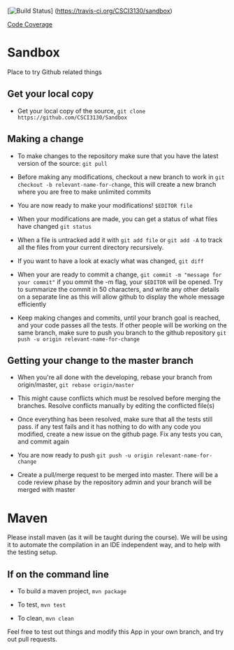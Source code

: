 [![Build Status](https://travis-ci.org/CSCI3130/sandbox.png)]
(https://travis-ci.org/CSCI3130/sandbox)

[Code Coverage](https://codecov.io/github/CSCI3130/sandbox)

# Sandbox
Place to try Github related things


## Get your local copy
- Get your local copy of the source,
  `git clone https://github.com/CSCI3130/Sandbox`


## Making a change
- To make changes to the repository make sure that you have the latest version
  of the source: `git pull`

- Before making any modifications, checkout a new branch to work in `git
  checkout -b relevant-name-for-change`, this will create a new branch where
  you are free to make unlimited commits

- You are now ready to make your modifications! `$EDITOR file`

- When your modifications are made, you can get a status of what files have
  changed `git status`

- When a file is untracked add it with `git add file` or `git add -A` to track
  all the files from your current directory recursively.

- If you want to have a look at exacly what was changed, `git diff`

- When your are ready to commit a change, `git commit -m "message for your
  commit"` if you ommit the -m flag, your `$EDITOR` will be opened. Try to
  summarize the commit in 50 characters, and write any other details on a
  separate line as this will allow github to display the whole message
  efficiently

- Keep making changes and commits, until your branch goal is reached, and your
  code passes all the tests. If other people will be working on the same
  branch, make sure to push you branch to the github repository `git push -u
  origin relevant-name-for-change`


## Getting your change to the master branch
- When you're all done with the developing, rebase your branch from
  origin/master, `git rebase origin/master`

- This might cause conflicts which must be resolved before merging the
  branches. Resolve conflicts manually by editing the conflicted file(s)

- Once everything has been resolved, make sure that all the tests still pass.
  if any test fails and it has nothing to do with any code you modified,
  create a new issue on the github page. Fix any tests you can, and commit
  again

- You are now ready to push `git push -u origin relevant-name-for-change`

- Create a pull/merge request to be merged into master. There will be a code
  review phase by the repository admin and your branch will be merged with
  master


# Maven
Please install maven (as it will be taught during the course).
We will be using it to automate the compilation in an IDE independent way, and
to help with the testing setup.

## If on the command line
- To build a maven project, `mvn package`

- To test, `mvn test`

- To clean, `mvn clean`

Feel free to test out things and modify this App in your own branch, and try
out pull requests.

